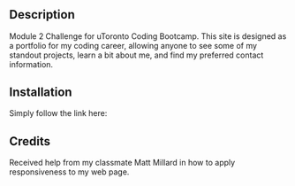 # <Yoshi Cea Portfolio Page>

## Description

Module 2 Challenge for uToronto Coding Bootcamp. This site is designed as a portfolio for my coding career, allowing anyone to see some of my standout projects, learn a bit about me, and find my preferred contact information.

## Installation

Simply follow the link here:

## Credits

Received help from my classmate Matt Millard in how to apply responsiveness to my web page.
